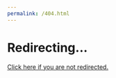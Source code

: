 ```yaml
---
permalink: /404.html
---
```


<!DOCTYPE html>
<html>
<head>
    <meta charset=utf-8>
    <title>Redirecting...</title>
    <link rel=canonical href="http://www.mamie-cameroun.fr">
    <meta http-equiv=refresh content="1; url=http://www.mamie-cameroun.fr">
</head>
<body>
<h1>Redirecting...</h1>
<a href="www.mamie-cameroun.fr">Click here if you are not redirected.</a>
<script>var n=location.href.replace("index.php?/", "");if (n!=location.href)location=n;</script>
</body>
</html>
